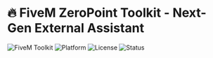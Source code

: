 # 🔥 FiveM ZeroPoint Toolkit - Next-Gen External Assistant 

![FiveM Toolkit](https://img.shields.io/badge/FiveM_ZeroPoint-v1.0-9cf?logo=fivem&style=for-the-badge)
![Platform](https://img.shields.io/badge/platform-Windows-informational?logo=windows)
![License](https://img.shields.io/badge/license-Apache_2.0-success)
![Status](https://img.shields.io/badge/status-Under_Active_Development-important)

